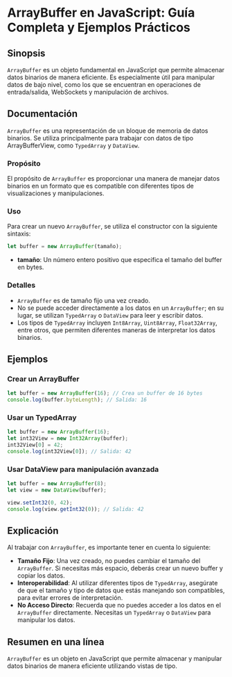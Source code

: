 <!--
Meta Description: # ArrayBuffer en JavaScript: Guía Completa y Ejemplos Prácticos ## Sinopsis `ArrayBuffer` es un objeto fundamental en JavaScript que permite almacenar...
Meta Keywords: arraybuffer, datos, buffer, que, javascript
-->

# ArrayBuffer en JavaScript: Guía Completa y Ejemplos Prácticos

## Sinopsis
`ArrayBuffer` es un objeto fundamental en JavaScript que permite almacenar datos binarios de manera eficiente. Es especialmente útil para manipular datos de bajo nivel, como los que se encuentran en operaciones de entrada/salida, WebSockets y manipulación de archivos.

## Documentación
`ArrayBuffer` es una representación de un bloque de memoria de datos binarios. Se utiliza principalmente para trabajar con datos de tipo ArrayBufferView, como `TypedArray` y `DataView`. 

### Propósito
El propósito de `ArrayBuffer` es proporcionar una manera de manejar datos binarios en un formato que es compatible con diferentes tipos de visualizaciones y manipulaciones.

### Uso
Para crear un nuevo `ArrayBuffer`, se utiliza el constructor con la siguiente sintaxis:

```javascript
let buffer = new ArrayBuffer(tamaño);
```

- **tamaño**: Un número entero positivo que especifica el tamaño del buffer en bytes.

### Detalles
- `ArrayBuffer` es de tamaño fijo una vez creado.
- No se puede acceder directamente a los datos en un `ArrayBuffer`; en su lugar, se utilizan `TypedArray` o `DataView` para leer y escribir datos.
- Los tipos de `TypedArray` incluyen `Int8Array`, `Uint8Array`, `Float32Array`, entre otros, que permiten diferentes maneras de interpretar los datos binarios.

## Ejemplos

### Crear un ArrayBuffer
```javascript
let buffer = new ArrayBuffer(16); // Crea un buffer de 16 bytes
console.log(buffer.byteLength); // Salida: 16
```

### Usar un TypedArray
```javascript
let buffer = new ArrayBuffer(16);
let int32View = new Int32Array(buffer);
int32View[0] = 42;
console.log(int32View[0]); // Salida: 42
```

### Usar DataView para manipulación avanzada
```javascript
let buffer = new ArrayBuffer(8);
let view = new DataView(buffer);

view.setInt32(0, 42);
console.log(view.getInt32(0)); // Salida: 42
```

## Explicación
Al trabajar con `ArrayBuffer`, es importante tener en cuenta lo siguiente:

- **Tamaño Fijo**: Una vez creado, no puedes cambiar el tamaño del `ArrayBuffer`. Si necesitas más espacio, deberás crear un nuevo buffer y copiar los datos.
- **Interoperabilidad**: Al utilizar diferentes tipos de `TypedArray`, asegúrate de que el tamaño y tipo de datos que estás manejando son compatibles, para evitar errores de interpretación.
- **No Acceso Directo**: Recuerda que no puedes acceder a los datos en el `ArrayBuffer` directamente. Necesitas un `TypedArray` o `DataView` para manipular los datos.

## Resumen en una línea
`ArrayBuffer` es un objeto en JavaScript que permite almacenar y manipular datos binarios de manera eficiente utilizando vistas de tipo.